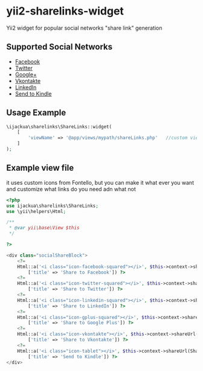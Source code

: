 yii2-sharelinks-widget
======================

Yii2 widget for popular social networks "share link" generation

## Supported Social Networks

* [Facebook](http://facebook.com)
* [Twitter](http://twitter.com)
* [Google+](http://plus.google.com)
* [Vkontakte](http://vk.com)
* [LinkedIn](http://linkedin.com)
* [Send to Kindle](http://fivefilters.org/kindle-it)

## Usage Example

~~~php
\ijackua\sharelinks\ShareLinks::widget(
	[
		'viewName' => '@app/views/mypath/shareLinks.php'   //custom view file for you links appearance
	]
);
~~~

## Example view file
it uses custom icons from Fontello, but you can make it what ever you want and customize what links do you need adn what not
~~~php
<?php
use ijackua\sharelinks\ShareLinks;
use \yii\helpers\Html;

/**
 * @var yii\base\View $this
 */

?>

<div class="socialShareBlock">
	<?=
	Html::a('<i class="icon-facebook-squared"></i>', $this->context->shareUrl(ShareLinks::SOCIAL_FACEBOOK),
		['title' => 'Share to Facebook']) ?>
	<?=
	Html::a('<i class="icon-twitter-squared"></i>', $this->context->shareUrl(ShareLinks::SOCIAL_TWITTER),
		['title' => 'Share to Twitter']) ?>
	<?=
	Html::a('<i class="icon-linkedin-squared"></i>', $this->context->shareUrl(ShareLinks::SOCIAL_LINKEDIN),
		['title' => 'Share to LinkedIn']) ?>
	<?=
	Html::a('<i class="icon-gplus-squared"></i>', $this->context->shareUrl(ShareLinks::SOCIAL_GPLUS),
		['title' => 'Share to Google Plus']) ?>
	<?=
	Html::a('<i class="icon-vkontakte"></i>', $this->context->shareUrl(ShareLinks::SOCIAL_VKONTAKTE),
		['title' => 'Share to Vkontakte']) ?>
	<?=
	Html::a('<i class="icon-tablet"></i>', $this->context->shareUrl(ShareLinks::SOCIAL_KINDLE),
		['title' => 'Send to Kindle']) ?>
</div>
~~~